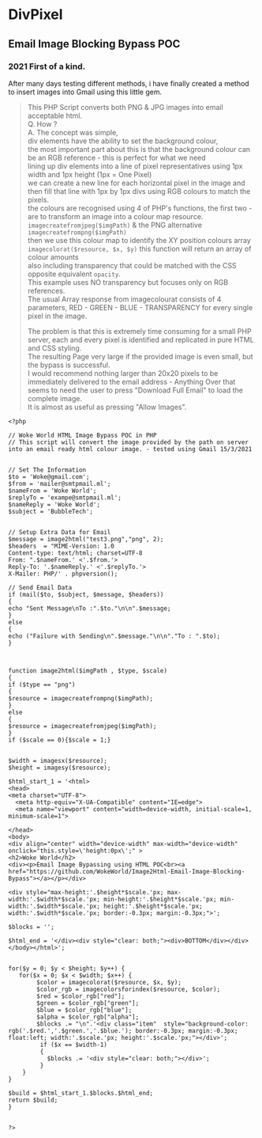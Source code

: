# DivPixel
## Email Image Blocking Bypass POC
### 2021 First of a kind.
After many days testing different methods, i have finally created a method to insert images into Gmail using this little gem.
     
> This PHP Script converts both PNG & JPG images into email acceptable html.     
> Q. How ?    
> A. The concept was simple,    
>  div elements have the ability to set the background colour,     
>  the most important part about this is that the background colour can be an RGB reference - this is perfect for what we need    
>  lining up div elements into a line of pixel representatives using 1px width and 1px height (1px = One Pixel)    
>  we can create a new line for each horizontal pixel in the image and then fill that line with 1px by 1px divs using RGB colours to match the pixels.    
>  the colours are recognised using 4 of PHP's functions, the first two - are to transform an image into a colour map resource.    
> `imagecreatefromjpeg($imgPath)` & the PNG alternative `imagecreatefrompng($imgPath)`   
>  then we use this colour map to identify the XY position colours array `imagecolorat($resource, $x, $y)` this function will return an array of colour amounts    
>  also including transparency that could be matched with the CSS opposite equivalent `opacity`.    
>  This example uses NO transparency but focuses only on RGB references.    
>  The usual Array response from imagecolourat consists of 4 parameters, RED - GREEN - BLUE - TRANSPARENCY  for every single pixel in the image.    
>      
>  The problem is that this is extremely time consuming for a small PHP server, each and every pixel is identified and replicated in pure HTML and CSS styling.  
>  The resulting Page very large if the provided image is even small, but the bypass is successful.   
>  I would recommend nothing larger than 20x20 pixels to be immediately delivered to the email address - Anything Over that seems to need the user to press "Download Full Email" to load the complete image.    
>  It is almost as useful as pressing "Allow Images".    

```
<?php

// Woke World HTML Image Bypass POC in PHP
// This script will convert the image provided by the path on server into an email ready html colour image. - tested using Gmail 15/3/2021


// Set The Information
$to = 'Woke@gmail.com';
$from = 'mailer@smtpmail.ml';
$nameFrom = 'Woke World';
$replyTo = 'exampe@smtpmail.ml';
$nameReply = 'Woke World';
$subject = 'BubbleTech';


// Setup Extra Data for Email
$message = image2html("test3.png","png", 2);
$headers  = "MIME-Version: 1.0
Content-type: text/html; charset=UTF-8
From: ".$nameFrom.' <'.$from.'>
Reply-To: '.$nameReply.' <'.$replyTo.'> 
X-Mailer: PHP/' . phpversion();

// Send Email Data
if (mail($to, $subject, $message, $headers))
{
echo "Sent Message\nTo :".$to."\n\n".$message;
}
else
{
echo ("Failure with Sending\n".$message."\n\n"."To : ".$to);
}



function image2html($imgPath , $type, $scale)
{
if ($type == "png")
{
$resource = imagecreatefrompng($imgPath);
}
else
{
$resource = imagecreatefromjpeg($imgPath);
}
if ($scale == 0){$scale = 1;}


$width = imagesx($resource);
$height = imagesy($resource);

$html_start_1 = '<html>
<head>
<meta charset="UTF-8">
  <meta http-equiv="X-UA-Compatible" content="IE=edge">
  <meta name="viewport" content="width=device-width, initial-scale=1, minimum-scale=1">

</head>
<body>
<div align="center" width="device-width" max-width="device-width" onclick="this.style=\'height:0px\';" >
<h2>Woke World</h2>
<div><p>Email Image Bypassing using HTML POC<br><a href="https://github.com/WokeWorld/Image2Html-Email-Image-Blocking-Bypass"></a></p></div>

<div style="max-height:'.$height*$scale.'px; max-width:'.$width*$scale.'px; min-height:'.$height*$scale.'px; min-width:'.$width*$scale.'px; height:'.$height*$scale.'px; width:'.$width*$scale.'px; border:-0.3px; margin:-0.3px;">';

$blocks = '';

$html_end = '</div><div style="clear: both;"><div>BOTTOM</div></div></body></html>';


for($y = 0; $y < $height; $y++) {
   for($x = 0; $x < $width; $x++) {
        $color = imagecolorat($resource, $x, $y);
        $color_rgb = imagecolorsforindex($resource, $color);
        $red = $color_rgb["red"];
        $green = $color_rgb["green"];
        $blue = $color_rgb["blue"];
        $alpha = $color_rgb["alpha"];
        $blocks .= "\n".'<div class="item"  style="background-color: rgb('.$red.','.$green.','.$blue.'); border:-0.3px; margin:-0.3px; float:left; width:'.$scale.'px; height:'.$scale.'px;"></div>';
         if ($x == $width-1)
         { 
           $blocks .= '<div style="clear: both;"></div>';
         }
    } 
}

$build = $html_start_1.$blocks.$html_end;
return $build;
}


?> 
```
```
